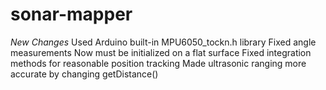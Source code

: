 # sonar-mapper
*New Changes*
Used Arduino built-in MPU6050_tockn.h library
Fixed angle measurements
Now must be initialized on a flat surface
Fixed integration methods for reasonable position tracking
Made ultrasonic ranging more accurate by changing getDistance()
